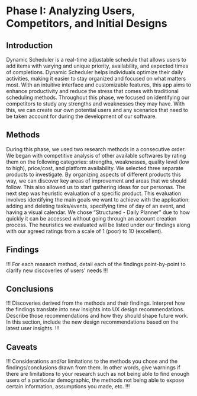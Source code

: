 # Phase I: Analyzing Users, Competitors, and Initial Designs

## Introduction

Dynamic Scheduler is a real-time adjustable schedule that allows users to add items with varying and unique priority, availability, and expected times of completions. Dynamic Scheduler helps individuals optimize their daily activities, making it easier to stay organized and focused on what matters most. With an intuitive interface and customizable features, this app aims to enhance productivity and reduce the stress that comes with traditional scheduling methods. Throughout this phase, we focused on identifying our competitors to study any strengths and weaknesses they may have. With this, we can create our own potential users and any scenarios that need to be taken account for during the development of our software.

## Methods

During this phase, we used two research methods in a consecutive order. We began with competitive analysis of other available softwares by rating them on the following categories: strengths, weaknesses, quality level (low to high), price/cost, and platform availability. We selected three separate products to investigate. By organizing aspects of different products this way, we can discover key areas of improvement and areas that we should follow. This also allowed us to start gathering ideas for our personas.
The next step was heuristic evaluation of a specific product. This evaluation involves identifying the main goals we want to achieve with the application: adding and deleting tasks/events, specifying time of day of an event, and having a visual calendar. We chose “Structured - Daily Planner” due to how quickly it can be accessed without going through an account creation process. The heuristics we evaluated will be listed under our findings along with our agreed ratings from a scale of 1 (poor) to 10 (excellent).

## Findings

!!! For each research method, detail each of the findings point-by-point to clarify new discoveries of users' needs !!!

## Conclusions

!!! Discoveries derived from the methods and their findings. Interpret how the findings translate into new insights into UX design recommendations. Describe those recommendations and how they should shape future work. In this section, include the new design recommendations based on the latest user insights. !!!

## Caveats

!!! Considerations and/or limitations to the methods you chose and the findings/conclusions drawn from them. In other words, give warnings if there are limitations to your research such as not being able to find enough users of a particular demographic, the methods not being able to expose certain information, assumptions you made, etc. !!!
